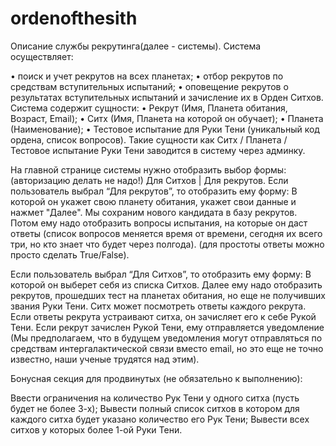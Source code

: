 # ordenofthesith
Описание службы рекрутинга(далее - системы). Система осуществляет:

• поиск и учет рекрутов на всех планетах; 
• отбор рекрутов по средствам вступительных испытаний; 
• оповещение рекрутов о результатах вступительных испытаний и зачисление их в Орден Ситхов. 
Система содержит сущности: 
• Рекрут (Имя, Планета обитания, Возраст, Email); 
• Ситх (Имя, Планета на которой он обучает); 
• Планета (Наименование); 
• Тестовое испытание для Руки Тени (уникальный код ордена, список вопросов). 
Такие сущности как Ситх / Планета / Тестовое испытание Руки Тени заводится в систему через админку. 

На главной странице системы нужно отобразить выбор формы: (авторизацию делать не надо!) Для Ситхов | Для рекрутов. Если пользователь выбрал “Для рекрутов”, то отобразить ему форму: В которой он укажет свою планету обитания, укажет свои данные и нажмет "Далее". Мы сохраним нового кандидата в базу рекрутов. Потом ему надо отобразить вопросы испытания, на которые он даст ответы (список вопросов меняется время от времени, сегодня их всего три, но кто знает что будет через полгода). (для простоты ответы можно просто сделать True/False).

Если пользователь выбрал “Для Ситхов”, то отобразить ему форму: В которой он выберет себя из списка Ситхов. Далее ему надо отобразить рекрутов, прошедших тест на планетах обитания, но еще не получивших звания Руки Тени. Ситх может посмотреть ответы каждого рекрута. Если ответы рекрута устраивают ситха, он зачисляет его к себе Рукой Тени. Если рекрут зачислен Рукой Тени, ему отправляется уведомление (Мы предполагаем, что в будущем уведомления могут отправляться по средствам интергалактической связи вместо email, но это еще не точно известно, наши ученые трудятся над этим). 

Бонусная секция для продвинутых (не обязательно к выполнению):

Ввести ограничения на количество Рук Тени у одного ситха (пусть будет не более 3-х); 
Вывести полный список ситхов в котором для каждого ситха будет указано количество его Рук Тени; 
Вывести всех ситхов у которых более 1-ой Руки Тени.
